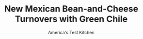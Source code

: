 ---
layout: ../../layouts/MarkdownPostLayout.astro
title: New Mexican Bean-and-Cheese Turnovers with Green Chile
author: America's Test Kitchen
pubDate: 2023-03-15
description: "These chile-drenched turnovers bring the heat (along with the beans and cheese)."
image_url: https://res.cloudinary.com/hksqkdlah/image/upload/ar_1:1,c_fill,dpr_2.0,f_auto,fl_lossy.progressive.strip_profile,g_faces:auto,q_auto:low,w_344/SFS_Bean-and-Cheese-Sopaipillas-with-Green-Chile-8_qbjiyz
tags: ["Main Courses","Southwest (Tex-Mex)","Beans","Cheese","Cookbook Collection"]
calories: 9045
protein: 23
carbohydrates: 76
fats: 
fiber: 9
ingredients: ["2 3/4 cups (13¾ ounces), all-purpose flour","1 1/2 teaspoons, table salt","1/2 teaspoon, baking powder","6 tablespoons, lard, cut into ½-inch pieces","4 tablespoons, lard","1 cup, finely chopped onion","2 , (15-ounce) cans pinto beans, drained","1 cup, chicken broth","1 teaspoon, table salt","2 pounds, Anaheim chiles","1 , jalapeno chile","2 tablespoons, lard","1 cup, finely chopped onion","3 , garlic cloves, minced","1 tablespoon, all-purpose flour","1 cup, chicken broth","1 teaspoon, table salt","8 ounces, mild cheddar cheese, shredded (2 cups)","2 quarts, peanut or vegetable oil, for frying"]
serves: 8
time: "3 hours, plus 30 minutes chilling"
instructions: ["FOR THE DOUGH: Whisk flour, salt, and baking powder together in large bowl. Rub lard into flour mixture with your fingers until mixture resembles coarse meal. Stir in ¾ cup plus 2 tablespoons water until combined. Turn out dough onto clean counter and knead briefly to form cohesive ball, 6 to 8 turns. Divide dough into 8 equal portions, about 2¾ ounces each (scant ⅓ cup), then roll into balls. Transfer dough balls to plate, cover with plastic wrap, and refrigerate until firm, at least 30 minutes or up to 2 days.","FOR THE REFRIED BEANS: Heat lard in 12-inch skillet over medium heat until shimmering. Add onion and cook until softened, about 4 minutes. Stir in beans, broth, and salt. Cook, mashing beans with potato masher, until finely mashed and mixture is thickened, about 8 minutes. Season with salt to taste. Set aside and let cool completely.","FOR THE GREEN CHILE: Adjust oven rack 6 inches from broiler element and heat broiler. Line rimmed baking sheet with aluminum foil. Arrange Anaheims and jalapeno in single layer on prepared sheet. Broil until chiles are soft and mostly blackened, about 5 minutes per side, rotating sheet halfway through broiling. Transfer chiles to bowl and cover with plastic; let cool for 10 minutes.","Remove skins from chiles with spoon. Stem and seed Anaheims, then chop into ¼-inch pieces. Stem (but do not seed) jalapeno; chop into ¼-inch pieces.","Heat lard in large saucepan over medium heat until shimmering. Add onion and cook until, softened, about 3 minutes. Stir in garlic and cook until fragrant, about 30 seconds. Stir in flour and cook for 1 minute. Stir in broth, salt, Anaheims, and jalapeno and bring to simmer. Simmer until slightly thickened, about 6 minutes. Season with salt to taste; cover and set aside.","Keeping other dough balls covered with damp dish towel, roll 1 dough ball into 7-inch circle on lightly floured counter. Lightly squeeze ¼ cup cheese in your palm to form ball. Place cheese in center of dough round, followed by ¼ cup refried beans. Moisten edges of dough round with water. Fold dough round in half, creating half-moon shape to enclose filling, and press to seal.","Moisten top of sealed edge with water. Starting at 1 end, fold, slightly twist, and pinch dough diagonally across sealed edge between your thumb and index finger. Continue pinching and twisting dough around seam to create decorative rope edge. Transfer to parchment paper–lined baking sheet. Repeat with remaining dough balls, cheese, and refried beans (reserve any remaining beans for another use). Using paring knife, poke ½-inch hole in center of each turnover. (Filled turnovers can be covered and refrigerated for up to 24 hours.)","Line baking sheet with triple layer of paper towels. Add oil to large Dutch oven until it measures about 1½ inches deep and heat over medium-high heat to 375 degrees. Add 4 turnovers to oil and fry until golden brown, about 3 minutes per side. Adjust burner as needed to maintain oil temperature between 350 and 375 degrees. Transfer fried turnovers to prepared sheet. Return oil to 375 degrees and repeat with remaining 4 turnovers.","Reheat green chile sauce over medium-high heat until hot. Serve turnovers topped with chile sauce."]
nutrition: ["861 mg Potassium","401 mg Phosphorus","315 mg Calcium","5 mg Iron","85 mg Magnesium","1096 mg Sodium","2 mg Zinc","82 g Fat","5 mg Niacin (B3)","48 g Monounsaturated","12 g Polyunsaturated","168 mg Vitamin C","48 mg Cholesterol","16 g Saturated","9 g Fiber","76 µg Folic acid","84 µg Folate (food)","9 g Sugars","17 µg Vitamin K","284 g Water","76 g Carbs","214 µg Folate equivalent (total)","23 g Protein","12 mg Vitamin E","130 µg Vitamin A","1130 kcal Energy","9045 calories"]
notes: "Use a Dutch oven that holds 6 quarts or more for this recipe. We developed this recipe using John Morrell Snow Cap Lard. You can substitute vegetable shortening for the lard, if desired."
---